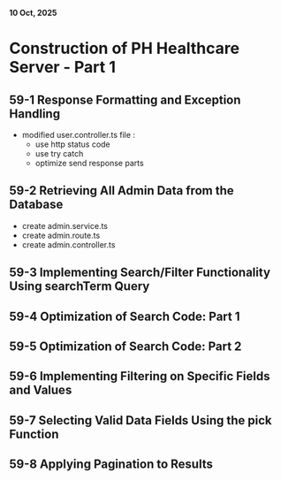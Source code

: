 **10 Oct, 2025**

# Construction of PH Healthcare Server - Part 1

## 59-1 Response Formatting and Exception Handling

- modified user.controller.ts file :
  - use http status code
  - use try catch
  - optimize send response parts

## 59-2 Retrieving All Admin Data from the Database

- create admin.service.ts
- create admin.route.ts
- create admin.controller.ts

## 59-3 Implementing Search/Filter Functionality Using searchTerm Query

## 59-4 Optimization of Search Code: Part 1

## 59-5 Optimization of Search Code: Part 2

## 59-6 Implementing Filtering on Specific Fields and Values

## 59-7 Selecting Valid Data Fields Using the pick Function

## 59-8 Applying Pagination to Results
